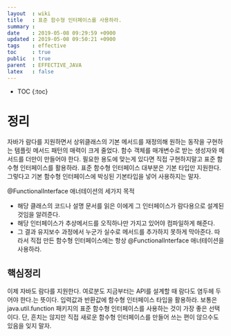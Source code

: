 ```yaml
---
layout  : wiki
title   : 표준 함수형 인터페이스를 사용하라.
summary : 
date    : 2019-05-08 09:29:59 +0900
updated : 2019-05-08 09:50:21 +0900
tags    : effective
toc     : true
public  : true
parent  : EFFECTIVE_JAVA
latex   : false
---
```

* TOC
{:toc}

# 정리 
  자바가 람다를 지원하면서 상위클래스의 기본 메서드를 재정의해 원하는 동작을 구현하는 템플릿 메서드 패턴의 매력이 크게 줄었다.
  함수 객체를 매개변수로 받는 생성자와 메서드를 더만이 만들어야 한다.
  필요한 용도에 맞는게 있다면 직접 구현하지말고 표준 함수형 인터페이스를 활용하라.
  표준 함수형 인터페이스 대부분은 기본 타입만 지원한다. 그렇다고 기본 함수형 인터페이스에 박싱된 기본타입을 넣어 사용하지는 말자.
  
  @FunctionalInterface 애너테이션의 세가지 목적
  - 해당 클래스의 코드나 설명 문서를 읽은 이에게 그 인터페이스가 람다용으로 설계된 것임을 알려준다.
  - 해당 인터페이스가 추상메서드를 오직하나만 가지고 있어야 컴파일하게 해준다.
  - 그 결과 유지보수 과정에서 누군가 실수로 메서드를 추가하지 못하게 막아준다.
 따라서 직접 만든 함수형 인터페이스에는 항상 @FunctionalInterface 애너테이션을 사용하라.
 
## 핵심정리 
 이제 자바도 람다를 지원한다. 여로분도 지금부터는 API를 설계할 때 람다도 염두헤 두어야 한다.는 뜻이다. 입력값과 반환값에 함수형 인터페이스 타입을 활용하라. 보통은 java.util.function 패키지의 표준 함수형 인터페이스를 사용하는 것이 가장 좋은 선택이다. 단, 흔치는 않지만 직접 새로운 함수형 인터페이스를 만들어 쓰는 편이 않으수도 있음을 잊지 말자.
 

